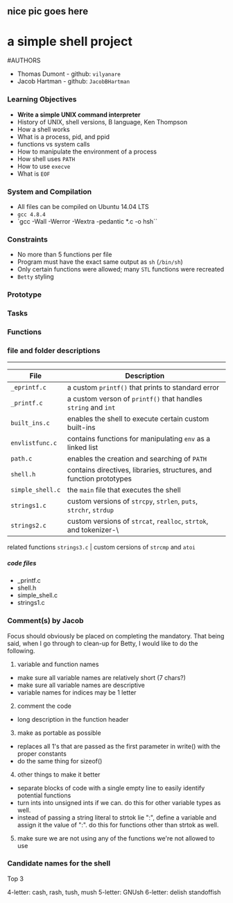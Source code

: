
## nice pic goes here

# a simple shell project

#AUTHORS
  * Thomas Dumont - github: `vilyanare`
  * Jacob Hartman - github: `JacobBHartman`

### Learning Objectives
  * __Write a simple UNIX command interpreter__
  * History of UNIX, shell versions, B language, Ken Thompson
  * How a shell works
  * What is a process, pid, and ppid
  * functions vs system calls
  * How to manipulate the environment of a process
  * How shell uses `PATH`
  * How to use `execve`
  * What is `EOF`

### System and Compilation
  * All files can be compiled on Ubuntu 14.04 LTS
  * `gcc 4.8.4`
  * `gcc -Wall -Werror -Wextra -pedantic *.c -o hsh``

### Constraints
  * No more than 5 functions per file
  * Program must have the exact same output as `sh` (`/bin/sh`)
  * Only certain functions were allowed; many `STL` functions were recreated
  * `Betty` styling

### Prototype

### Tasks

### Functions

### file and folder descriptions
---
File | Description
--- | ---
`_eprintf.c` | a custom `printf()` that prints to standard error
`_printf.c` | a custom verson of `printf()` that handles `string` and `int`
`built_ins.c` | enables the shell to execute certain custom built-ins
`envlistfunc.c` | contains functions for manipulating `env` as a linked list
`path.c` | enables the creation and searching of `PATH`
`shell.h` | contains directives, libraries, structures, and function prototypes
`simple_shell.c` | the `main` file that executes the shell
`strings1.c` | custom versions of `strcpy`, `strlen`, `puts`, `strchr`, `strdup`
`strings2.c` | custom versions of `strcat`, `realloc`, `strtok`, and tokenizer-\
related functions
`strings3.c` | custom cersions of `strcmp` and `atoi`

##### code files
  * _printf.c
  * shell.h
  * simple_shell.c
  * strings1.c

### Comment(s) by Jacob
Focus should obviously be placed on completing the mandatory. That being said,
when I go through to clean-up for Betty, I would like to do the following.
1. variable and function names
  * make sure all variable names are relatively short (7 chars?)
  * make sure all variable names are descriptive
  * variable names for indices may be 1 letter
2. comment the code
  * long description in the function header
3. make as portable as possible
  * replaces all 1's that are passed as the first parameter in write() with
    the proper constants
  * do the same thing for sizeof()
4. other things to make it better
  * separate blocks of code with a single empty line to easily identify potential
    functions
  * turn ints into unsigned ints if we can. do this for other variable types as well.
  * instead of passing a string literal to strtok lie ":", define a variable and
    assign it the value of ":". do this for functions other than strtok as well.
5. make sure we are not using any of the functions we're not allowed to use

### Candidate names for the shell
Top 3

4-letter: cash, rash, tush, mush
5-letter: GNUsh
6-letter: delish
standoffish